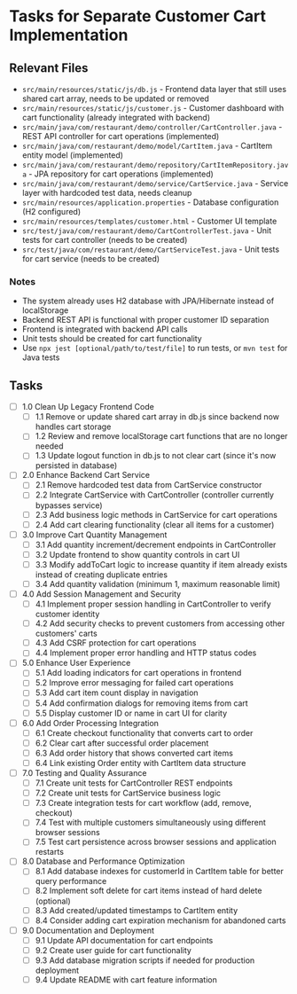 # Tasks for Separate Customer Cart Implementation

## Relevant Files

- `src/main/resources/static/js/db.js` - Frontend data layer that still uses shared cart array, needs to be updated or removed
- `src/main/resources/static/js/customer.js` - Customer dashboard with cart functionality (already integrated with backend)
- `src/main/java/com/restaurant/demo/controller/CartController.java` - REST API controller for cart operations (implemented)
- `src/main/java/com/restaurant/demo/model/CartItem.java` - CartItem entity model (implemented)
- `src/main/java/com/restaurant/demo/repository/CartItemRepository.java` - JPA repository for cart operations (implemented)
- `src/main/java/com/restaurant/demo/service/CartService.java` - Service layer with hardcoded test data, needs cleanup
- `src/main/resources/application.properties` - Database configuration (H2 configured)
- `src/main/resources/templates/customer.html` - Customer UI template
- `src/test/java/com/restaurant/demo/CartControllerTest.java` - Unit tests for cart controller (needs to be created)
- `src/test/java/com/restaurant/demo/CartServiceTest.java` - Unit tests for cart service (needs to be created)

### Notes

- The system already uses H2 database with JPA/Hibernate instead of localStorage
- Backend REST API is functional with proper customer ID separation
- Frontend is integrated with backend API calls
- Unit tests should be created for cart functionality
- Use `npx jest [optional/path/to/test/file]` to run tests, or `mvn test` for Java tests

## Tasks

- [ ] 1.0 Clean Up Legacy Frontend Code
  - [ ] 1.1 Remove or update shared cart array in db.js since backend now handles cart storage
  - [ ] 1.2 Review and remove localStorage cart functions that are no longer needed
  - [ ] 1.3 Update logout function in db.js to not clear cart (since it's now persisted in database)

- [ ] 2.0 Enhance Backend Cart Service
  - [ ] 2.1 Remove hardcoded test data from CartService constructor
  - [ ] 2.2 Integrate CartService with CartController (controller currently bypasses service)
  - [ ] 2.3 Add business logic methods in CartService for cart operations
  - [ ] 2.4 Add cart clearing functionality (clear all items for a customer)

- [ ] 3.0 Improve Cart Quantity Management
  - [ ] 3.1 Add quantity increment/decrement endpoints in CartController
  - [ ] 3.2 Update frontend to show quantity controls in cart UI
  - [ ] 3.3 Modify addToCart logic to increase quantity if item already exists instead of creating duplicate entries
  - [ ] 3.4 Add quantity validation (minimum 1, maximum reasonable limit)

- [ ] 4.0 Add Session Management and Security
  - [ ] 4.1 Implement proper session handling in CartController to verify customer identity
  - [ ] 4.2 Add security checks to prevent customers from accessing other customers' carts
  - [ ] 4.3 Add CSRF protection for cart operations
  - [ ] 4.4 Implement proper error handling and HTTP status codes

- [ ] 5.0 Enhance User Experience
  - [ ] 5.1 Add loading indicators for cart operations in frontend
  - [ ] 5.2 Improve error messaging for failed cart operations
  - [ ] 5.3 Add cart item count display in navigation
  - [ ] 5.4 Add confirmation dialogs for removing items from cart
  - [ ] 5.5 Display customer ID or name in cart UI for clarity

- [ ] 6.0 Add Order Processing Integration
  - [ ] 6.1 Create checkout functionality that converts cart to order
  - [ ] 6.2 Clear cart after successful order placement
  - [ ] 6.3 Add order history that shows converted cart items
  - [ ] 6.4 Link existing Order entity with CartItem data structure

- [ ] 7.0 Testing and Quality Assurance
  - [ ] 7.1 Create unit tests for CartController REST endpoints
  - [ ] 7.2 Create unit tests for CartService business logic
  - [ ] 7.3 Create integration tests for cart workflow (add, remove, checkout)
  - [ ] 7.4 Test with multiple customers simultaneously using different browser sessions
  - [ ] 7.5 Test cart persistence across browser sessions and application restarts

- [ ] 8.0 Database and Performance Optimization
  - [ ] 8.1 Add database indexes for customerId in CartItem table for better query performance
  - [ ] 8.2 Implement soft delete for cart items instead of hard delete (optional)
  - [ ] 8.3 Add created/updated timestamps to CartItem entity
  - [ ] 8.4 Consider adding cart expiration mechanism for abandoned carts

- [ ] 9.0 Documentation and Deployment
  - [ ] 9.1 Update API documentation for cart endpoints
  - [ ] 9.2 Create user guide for cart functionality
  - [ ] 9.3 Add database migration scripts if needed for production deployment
  - [ ] 9.4 Update README with cart feature information
